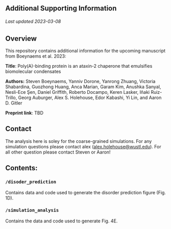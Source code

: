 ## Additional Supporting Information
###### Last updated 2023-03-08

## Overview
This repository contains additional information for the upcoming manuscript from Boeynaems et al. 2023:

**Title**: Poly(A)-binding protein is an ataxin-2 chaperone that emulsifies biomolecular condensates

**Authors:** Steven Boeynaems, Yanniv Dorone, Yanrong Zhuang, Victoria Shabardina, Guozhong Huang, Anca Marian, Garam Kim, Anushka Sanyal, Nesli-Ece Şen, Daniel Griffith, Roberto Docampo, Keren Lasker, Iñaki Ruiz-Trillo, Georg Auburger, Alex S. Holehouse, Edor Kabashi, Yi Lin, and Aaron D. Gitler

**Preprint link**: TBD

## Contact
The analysis here is soley for the coarse-grained simulations. For any simulation questions please contact alex (alex.holehouse@wustl.edu). For all other question please contact Steven or Aaron!

## Contents:

### `/disoder_prediction`
Contains data and code used to generate the disorder prediction figure (Fig. 1D).

### `/simulation_analysis`
Contains the data and code used to generate Fig. 4E. 
